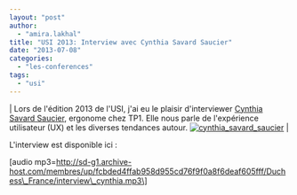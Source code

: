 ```yaml
---
layout: "post"
author: 
  - "amira.lakhal"
title: "USI 2013: Interview avec Cynthia Savard Saucier"
date: "2013-07-08"
categories: 
  - "les-conferences"
tags: 
  - "usi"
---
```


| Lors de l'édition 2013 de l'USI, j'ai eu le plaisir d'interviewer [Cynthia Savard Saucier](https://twitter.com/CynthiaSavard), ergonome chez TP1. Elle nous parle de l'expérience utilisateur (UX) et les diverses tendances autour. [![cynthia_savard_saucier](/assets/2013/07/2013-07-08-usi-2013-interview-avec-cynthia-savard-saucier/cynthia_savard-xlarge-300x281.jpg)](http://www.duchess-france.org/wp-content/uploads/2013/07/cynthia_savard-xlarge.jpg) |

L'interview est disponible ici :

\[audio mp3=http://sd-g1.archive-host.com/membres/up/fcbded4ffab958d955cd76f9f0a8f6deaf605fff/Duchess\_France/interview\_cynthia.mp3\]
